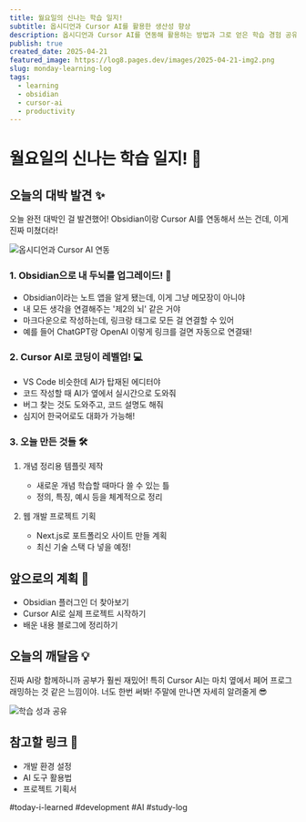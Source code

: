 ```yaml
---
title: 월요일의 신나는 학습 일지!
subtitle: 옵시디언과 Cursor AI를 활용한 생산성 향상
description: 옵시디언과 Cursor AI를 연동해 활용하는 방법과 그로 얻은 학습 경험 공유
publish: true
created_date: 2025-04-21
featured_image: https://log8.pages.dev/images/2025-04-21-img2.png
slug: monday-learning-log
tags:
  - learning
  - obsidian
  - cursor-ai
  - productivity
---
```


# 월요일의 신나는 학습 일지! 🚀

## 오늘의 대박 발견 ✨

오늘 완전 대박인 걸 발견했어! Obsidian이랑 Cursor AI를 연동해서 쓰는 건데, 이게 진짜 미쳤더라!

![옵시디언과 Cursor AI 연동](https://log8.pages.dev/images/2025-04-21-img2.png)

### 1. Obsidian으로 내 두뇌를 업그레이드! 🧠

- Obsidian이라는 노트 앱을 알게 됐는데, 이게 그냥 메모장이 아니야
- 내 모든 생각을 연결해주는 '제2의 뇌' 같은 거야
- 마크다운으로 작성하는데, 링크랑 태그로 모든 걸 연결할 수 있어
- 예를 들어 ChatGPT랑 OpenAI 이렇게 링크를 걸면 자동으로 연결돼!

### 2. Cursor AI로 코딩이 레벨업! 💻

- VS Code 비슷한데 AI가 탑재된 에디터야
- 코드 작성할 때 AI가 옆에서 실시간으로 도와줘
- 버그 찾는 것도 도와주고, 코드 설명도 해줘
- 심지어 한국어로도 대화가 가능해!

### 3. 오늘 만든 것들 🛠

1. 개념 정리용 템플릿 제작

   - 새로운 개념 학습할 때마다 쓸 수 있는 틀
   - 정의, 특징, 예시 등을 체계적으로 정리

2. 웹 개발 프로젝트 기획
   - Next.js로 포트폴리오 사이트 만들 계획
   - 최신 기술 스택 다 넣을 예정!

## 앞으로의 계획 📝

- Obsidian 플러그인 더 찾아보기
- Cursor AI로 실제 프로젝트 시작하기
- 배운 내용 블로그에 정리하기

## 오늘의 깨달음 💡

진짜 AI랑 함께하니까 공부가 훨씬 재밌어! 특히 Cursor AI는 마치 옆에서 페어 프로그래밍하는 것 같은 느낌이야. 너도 한번 써봐! 주말에 만나면 자세히 알려줄게 😎

![학습 성과 공유](https://log8.pages.dev/images/2025-04-21-img1.png)

## 참고할 링크 🔗

- 개발 환경 설정
- AI 도구 활용법
- 프로젝트 기획서

#today-i-learned #development #AI #study-log
